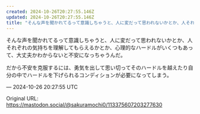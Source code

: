 ```yaml
---
created: 2024-10-26T20:27:55.146Z
updated: 2024-10-26T20:27:55.146Z
title: "そんな声を聞かれてるって意識しちゃうと、人に変だって思われないかとか、人それぞれ[...]"
---
```


<p>そんな声を聞かれてるって意識しちゃうと、人に変だって思われないかとか、人それぞれの気持ちを理解してもらえるかとか、心理的なハードルがいくつもあって、大丈夫かわからないと不安になっちゃうんだ。</p><p>だから不安を克服するには、勇気を出して思い切ってそのハードルを越えたり自分の中でハードルを下げられるコンディションが必要になってしまう。</p>

&mdash; 2024-10-26 20:27:55 UTC

Original URL: https://mastodon.social/@sakuramochi0/113375607203277630
